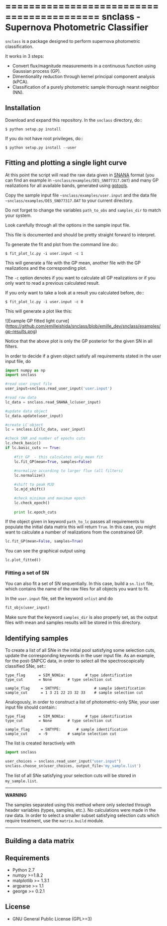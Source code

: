 ==========================================
snclass - Supernova Photometric Classifier
==========================================

``snclass`` is a package designed to perform supernova photometric classification.

It works in 3 steps:

* Convert flux/magnitude measurements in a continuous function using Gaussian process (GP). 
* Dimentionality reduction through kernel principal component analysis (kPCA). 
* Classification of a purely photometric sample thorough nearst neighbor (NN).  


## Installation

Download and expand this repository. 
In the ``snclass`` directory, do::

    $ python setup.py install

If you do not have root privileges, do::

    $ python setup.py install --user

## Fitting and plotting a single light curve


At this point the script will read the raw data given in [SNANA](http://das.sdss2.org/ge/sample/sdsssn/SNANA-PUBLIC/) format
(you can find an example in ``~snclass/examples/DES_SN077317.DAT``) and many GP realizations for all available bands, generated using [gptools](http://gptools.readthedocs.org/en/latest/).

Copy the sample input file  ``~snclass/examples/user.input``  and the data file ``~snclass/examples/DES_SN077317.DAT``  to your current directory.


Do not forget to change the variables ``path_to_obs`` and  ``samples_dir`` to match your system.

Look carefully through all the options in the sample input file.

This file is documented and should be pretty straight forward to interpret. 


To generate the fit and plot from the command line do::

    $ fit_plot_lc.py -i user.input -c 1

This will generate a file with the GP mean, another file with the GP realizations and the corresponding plot.

The ``-c`` option denotes if you want to calculate all GP realizations or if you only want to read a previous calculated result.

If you only want to take a look at a result you calculated before, do::

    $ fit_plot_lc.py -i user.input -c 0


This will generate a plot like this:

![Example GP fitted light curve] 
(https://github.com/emilleishida/snclass/blob/emille_dev/snclass/examples/gp-results.png)

Notice that the above plot is only the GP posterior for the given SN in all filters. 

In order to decide if a given object satisfy all requirements stated in the user input file, do

```python
import numpy as np
import snclass

#read user input file
user_input=snclass.read_user_input('user.input')

#read raw data
lc_data = snclass.read_SNANA_lc(user_input)

#update data object
lc_data.update(user_input)

#create LC object
lc = snclass.LC(lc_data, user_input)

#check SNR and number of epochs cuts
lc.check_basic()
if lc.basic_cuts == True:
    
    #fit GP  - this calculates only mean fit
    lc.fit_GP(mean=True, samples=False)
 
    #normalize according to larger flux (all filters)
    lc.normalize()

    #shift to peak MJD
    lc.mjd_shift()

    #check minimum and maximum epoch
    lc.check_epoch()
    
    print lc.epoch_cuts
```

If the  object given in keyword ``path_to_lc`` passes all requirements to populate the initial data matrix this will return ``True``. 
In this case, you might want to calculate a number of realizations from the constrained GP. 

```python
lc.fit_GP(mean=False, samples=True)
```

You can see the graphical output using

```python
lc.plot_fitted()
```

### Fitting a set of SN

You can also fit a set of SN sequentially. 
In this case, build a ``sn.list`` file, which contains the name of the raw files for all objects you want to fit.
 
In the ``user.input`` file, set the keyword ``snlist`` and do
 
```python
fit_objs(user_input)
```

Make sure that the keyword ``samples_dir`` is also properly set, as the output files with mean and samples results will be stored in this directory. 

## Identifying samples

To create a list of all SNe in the initial pool satisfying some selection cuts, update the corresponding keywords in the user input file. 
As an example, for the post-SNPCC data, in order to select all the spectroscopically classified SNe, set::

    type_flag      = SIM_NON1a:	        # type identification	
    type_cut	   = None		# type selection cut

    sample_flag	    = SNTYPE:		        # sample identification	
    sample_cut	    = 1 3 21 22 23 32 33 	# sample selection cut    


Analogously, in order to construct a list of photometric-only SNe, your user input file should contain::
	
    type_flag      = SIM_NON1a:	        # type identification	
    type_cut	   = None		# type selection cut

    sample_flag	    = SNTYPE:		# sample identification	
    sample_cut	   = -9			# sample selection cut	


The list is created iteractively with 

```python
import snclass

user_choices = snclass.read_user_input("user.input")
snclass.choose_sn(user_choices, output_file='my_sample.list')
```

The list of all SNe satisfying your selection cuts will be stored in ``my_sample.list``.

***
**WARNING**

The samples separated using this method where only selected through header variables (types, samples, etc.).
No calculations were made in the raw data. 
In order to select a smaller subset satisfying selection cuts which require treatment, use the ``matrix.build`` module.
***

## Building a data matrix




## Requirements


* Python 2.7
* numpy >=1.8.2
* matplotlib >= 1.3.1     
* argparse >= 1.1
* george >= 0.2.1


## License


* GNU General Public License (GPL>=3)


